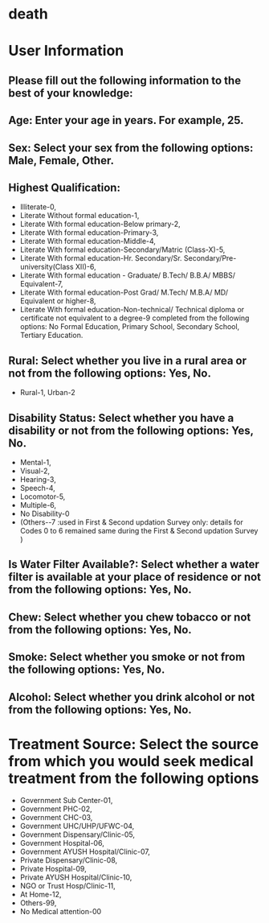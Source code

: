# death

# User Information
## Please fill out the following information to the best of your knowledge:

## Age: Enter your age in years. For example, 25.

## Sex: Select your sex from the following options: Male, Female, Other.

## Highest Qualification: 
- Illiterate-0,
- Literate Without formal education-1,
- Literate With formal education-Below primary-2,
- Literate With formal education-Primary-3,
- Literate With formal education-Middle-4,
- Literate With formal education-Secondary/Matric (Class-X)-5,
- Literate With formal education-Hr. Secondary/Sr. Secondary/Pre-university(Class XII)-6,
- Literate With formal education - Graduate/ B.Tech/ B.B.A/ MBBS/ Equivalent-7,
- Literate With formal education-Post Grad/ M.Tech/ M.B.A/ MD/ Equivalent or higher-8, 
- Literate With formal education-Non-technical/ Technical diploma or certificate not equivalent to a degree-9 completed from the following options: No Formal Education, Primary School, Secondary School, Tertiary Education.

## Rural: Select whether you live in a rural area or not from the following options: Yes, No.
- Rural-1, Urban-2

## Disability Status: Select whether you have a disability or not from the following options: Yes, No.
- Mental-1,
- Visual-2,
- Hearing-3,
- Speech-4,
- Locomotor-5,
- Multiple-6,
- No Disability-0 
- (Others--7 :used in First & Second updation Survey only: details for Codes 0 to 6 remained same during the First & Second updation Survey ) 
  
## Is Water Filter Available?: Select whether a water filter is available at your place of residence or not from the following options: Yes, No.

## Chew: Select whether you chew tobacco or not from the following options: Yes, No.

## Smoke: Select whether you smoke or not from the following options: Yes, No.

## Alcohol: Select whether you drink alcohol or not from the following options: Yes, No.

# Treatment Source: Select the source from which you would seek medical treatment from the following options
- Government Sub Center-01,
- Government PHC-02, 
- Government CHC-03,     
- Government  UHC/UHP/UFWC-04,     
- Government  Dispensary/Clinic-05,      
- Government Hospital-06,
- Government AYUSH Hospital/Clinic-07,
- Private Dispensary/Clinic-08,
- Private Hospital-09,
- Private AYUSH Hospital/Clinic-10,
- NGO or Trust Hosp/Clinic-11,
- At Home-12,
- Others-99,
- No Medical attention-00
